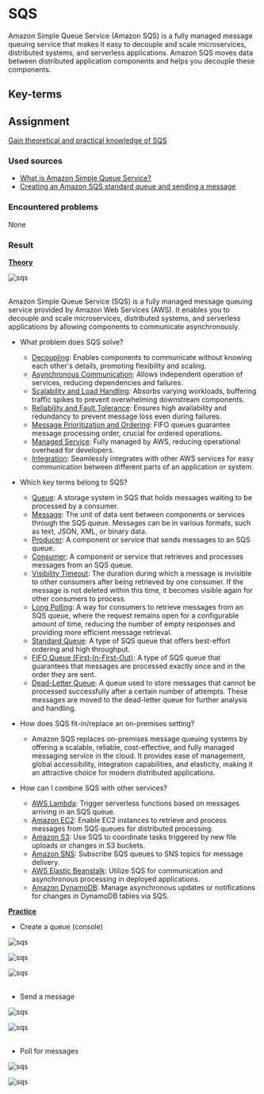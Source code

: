 # SQS

Amazon Simple Queue Service (Amazon SQS) is a fully managed message queuing service that makes it easy to decouple and scale microservices, distributed systems, and serverless applications. Amazon SQS moves data between distributed application components and helps you decouple these components.

## Key-terms


## Assignment

<ins>Gain theoretical and practical knowledge of SQS</ins>

### Used sources
- [What is Amazon Simple Queue Service?](https://docs.aws.amazon.com/AWSSimpleQueueService/latest/SQSDeveloperGuide/welcome.html)
- [Creating an Amazon SQS standard queue and sending a message](https://docs.aws.amazon.com/AWSSimpleQueueService/latest/SQSDeveloperGuide/creating-sqs-standard-queues.html)

### Encountered problems
None

### Result

**<ins>Theory</ins>**

![sqs](/06_AWS_3/includes/05-01_sqs1.png)<br><br>

Amazon Simple Queue Service (SQS) is a fully managed message queuing service provided by Amazon Web Services (AWS). It enables you to decouple and scale microservices, distributed systems, and serverless applications by allowing components to communicate asynchronously.

- What problem does SQS solve?
    - <ins>Decoupling</ins>: Enables components to communicate without knowing each other's details, promoting flexibility and scaling.
    - <ins>Asynchronous Communication</ins>: Allows independent operation of services, reducing dependencies and failures.
    - <ins>Scalability and Load Handling</ins>: Absorbs varying workloads, buffering traffic spikes to prevent overwhelming downstream components.
    - <ins>Reliability and Fault Tolerance</ins>: Ensures high availability and redundancy to prevent message loss even during failures.
    - <ins>Message Prioritization and Ordering</ins>: FIFO queues guarantee message processing order, crucial for ordered operations.
    - <ins>Managed Service</ins>: Fully managed by AWS, reducing operational overhead for developers.
    - <ins>Integration</ins>: Seamlessly integrates with other AWS services for easy communication between different parts of an application or system.

- Which key terms belong to SQS?
    - <ins>Queue</ins>: A storage system in SQS that holds messages waiting to be processed by a consumer.
    - <ins>Message</ins>: The unit of data sent between components or services through the SQS queue. Messages can be in various formats, such as text, JSON, XML, or binary data.
    - <ins>Producer</ins>: A component or service that sends messages to an SQS queue.
    - <ins>Consumer</ins>: A component or service that retrieves and processes messages from an SQS queue.
    - <ins>Visibility Timeout</ins>: The duration during which a message is invisible to other consumers after being retrieved by one consumer. If the message is not deleted within this time, it becomes visible again for other consumers to process.
    - <ins>Long Polling</ins>: A way for consumers to retrieve messages from an SQS queue, where the request remains open for a configurable amount of time, reducing the number of empty responses and providing more efficient message retrieval.
    - <ins>Standard Queue</ins>: A type of SQS queue that offers best-effort ordering and high throughput.
    - <ins>FIFO Queue (First-In-First-Out)</ins>: A type of SQS queue that guarantees that messages are processed exactly once and in the order they are sent.
    - <ins>Dead-Letter Queue</ins>: A queue used to store messages that cannot be processed successfully after a certain number of attempts. These messages are moved to the dead-letter queue for further analysis and handling.

- How does SQS fit-in/replace an on-premises setting?
    - Amazon SQS replaces on-premises message queuing systems by offering a scalable, reliable, cost-effective, and fully managed messaging service in the cloud. It provides ease of management, global accessibility, integration capabilities, and elasticity, making it an attractive choice for modern distributed applications.

- How can I combine SQS with other services?
    - <ins>AWS Lambda</ins>: Trigger serverless functions based on messages arriving in an SQS queue.
    - <ins>Amazon EC2</ins>: Enable EC2 instances to retrieve and process messages from SQS queues for distributed processing.
    - <ins>Amazon S3</ins>: Use SQS to coordinate tasks triggered by new file uploads or changes in S3 buckets. 
    - <ins>Amazon SNS</ins>: Subscribe SQS queues to SNS topics for message delivery.
    - <ins>AWS Elastic Beanstalk</ins>: Utilize SQS for communication and asynchronous processing in deployed applications. 
    - <ins>Amazon DynamoDB</ins>: Manage asynchronous updates or notifications for changes in DynamoDB tables via SQS.

**<ins>Practice</ins>**

- Create a queue (console)

![sqs](/06_AWS_3/includes/05-01_sqs2-1.png)<br>

![sqs](/06_AWS_3/includes/05-01_sqs2-2.png)<br>

![sqs](/06_AWS_3/includes/05-01_sqs2-3.png)<br><br>

- Send a message

![sqs](/06_AWS_3/includes/05-01_sqs2-4.png)<br>

![sqs](/06_AWS_3/includes/05-01_sqs2-5.png)<br><br>

- Poll for messages

![sqs](/06_AWS_3/includes/05-01_sqs2-6.png)<br>

![sqs](/06_AWS_3/includes/05-01_sqs2-7.png)<br><br>